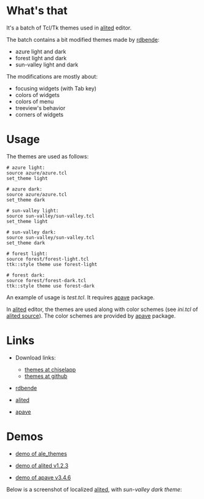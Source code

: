 # What's that

It's a batch of Tcl/Tk themes used in [alited](https://aplsimple.github.io/en/tcl/alited) editor.

The batch contains a bit modified themes made by [rdbende](https://github.com/rdbende):

  * azure light and dark
  * forest light and dark
  * sun-valley light and dark

The modifications are mostly about:

  * focusing widgets (with Tab key)
  * colors of widgets
  * colors of menu
  * treeview's behavior
  * corners of widgets

# Usage

The themes are used as follows:

    # azure light:
    source azure/azure.tcl
    set_theme light

    # azure dark:
    source azure/azure.tcl
    set_theme dark

    # sun-valley light:
    source sun-valley/sun-valley.tcl
    set_theme light

    # sun-valley dark:
    source sun-valley/sun-valley.tcl
    set_theme dark

    # forest light:
    source forest/forest-light.tcl
    ttk::style theme use forest-light

    # forest dark:
    source forest/forest-dark.tcl
    ttk::style theme use forest-dark

An example of usage is *test.tcl*. It requires [apave](https://aplsimple.github.io/en/tcl/pave) package.

In [alited](https://aplsimple.github.io/en/tcl/alited) editor, the themes are used along with color schemes (see *ini.tcl* of [alited source](https://github.com/aplsimple/alited)). The color schemes are provided by [apave](https://aplsimple.github.io/en/tcl/pave) package.

# Links

  * Download links:

      * [themes at chiselapp](https://chiselapp.com/user/aplsimple/repository/ale_themes/download)
      * [themes at github](https://github.com/aplsimple/ale_themes)

  * [rdbende](https://github.com/rdbende)

  * [alited](https://aplsimple.github.io/en/tcl/alited)

  * [apave](https://aplsimple.github.io/en/tcl/pave)

# Demos

  * [demo of ale_themes](https://github.com/aplsimple/ale_themes/releases/download/ale_themes-1.0/ale_themes.mp4)

  * [demo of alited v1.2.3](https://github.com/aplsimple/alited/releases/download/6.Themes_alited-1.2.3/6.Themes_alited-1.2.3.mp4)

  * [demo of apave v3.4.6](https://github.com/aplsimple/pave/releases/download/apave-theming.3.4.6/apave-theming.3.4.6.mp4)

Below is a screenshot of localized [alited](https://aplsimple.github.io/en/tcl/alited), with *sun-valley dark theme*:

<img src="https://aplsimple.github.io/en/tcl/alited/files/alited-ru.png" class="media" alt="">
